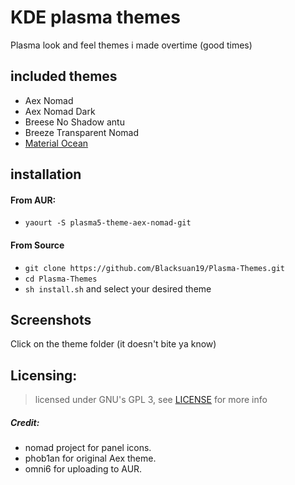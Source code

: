 # KDE plasma themes

Plasma look and feel themes i made overtime (good times)

## included themes

- Aex Nomad
- Aex Nomad Dark
- Breese No Shadow antu
- Breeze Transparent Nomad
- [Material Ocean](https://github.com/material-ocean/Plasma)

## installation

#### From AUR:

- `yaourt -S plasma5-theme-aex-nomad-git`

#### From Source

- `git clone https://github.com/Blacksuan19/Plasma-Themes.git`
- `cd Plasma-Themes`
- `sh install.sh` and select your desired theme

## Screenshots

Click on the theme folder (it doesn't bite ya know)

## Licensing:

> licensed under GNU's GPL 3, see [LICENSE](https://github.com/Blacksuan19/Plasma-Themes/blob/master/LICENSE) for more info

##### Credit:

- nomad project for panel icons.
- phob1an for original Aex theme.
- omni6 for uploading to AUR.
